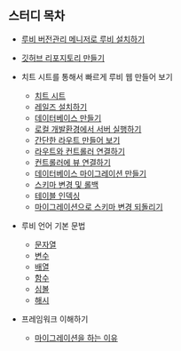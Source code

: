 ## 스터디 목차

- [루비 버전관리 메니저로 루비 설치하기](./installRVM.md)
- [깃허브 리포지토리 만들기](./createGitRepository.md)
- 치트 시트를 통해서 빠르게 루비 웹 만들어 보기

  - [치트 시트](./cheetSheet/cheetSheet.md)
  - [레일즈 설치하기](./cheetSheet/installRails.md)
  - [데이터베이스 만들기](./cheetSheet/createDatabase.md)
  - [로컬 개발환경에서 서버 실행하기](./cheetSheet/runLocalServer.md)
  - [간단한 라우트 만들어 보기](./cheetSheet/makeRoute.md)
  - [라우트와 컨트롤러 연결하기](./cheetSheet/combineRouteAndController.md)
  - [컨트롤러에 뷰 연결하기](./cheetSheet/combileControllerAndView.md)
  - [데이터베이스 마이그레이션 만들기](./cheetSheet/migration.md)
  - [스키마 변경 및 롤백](./cheetSheet/schemaChangeAndRollback.md)
  - [테이블 인덱싱](./cheetSheet/tableIndexing.md)
  - [마이그레이션으로 스키마 변경 되돌리기](./cheetSheet/goBackToPreviousSchema.md)

- 루비 언어 기본 문법

  - [문자열](./understandWithJS/string.md)
  - [변수](./understandWithJS/variable.md)
  - [배열](./understandWithJS/array.md)
  - [함수](./understandWithJS/defFunction.md)
  - [심볼](./understandWithJS/symbol.md)
  - [해시](./understandWithJS/hash.md)

- 프레임워크 이해하기
  - [마이그레이션을 하는 이유](./webFramework/whyUseMigration.md)
